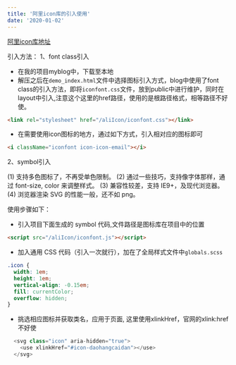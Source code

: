 ```yaml
---
title: '阿里icon库的引入使用'
date: '2020-01-02'
---
```


[阿里icon库地址](https://www.iconfont.cn/manage/index?manage_type=myprojects&projectId=2151385)

引入方法：
1、font class引入
- 在我的项目myblog中，下载至本地
- 解压之后在`demo_index.html`文件中选择图标引入方式，blog中使用了font class的引入方法，即将`iconfont.css`文件，放到public中进行维护，同时在layout中引入,注意这个这里的href路径，使用的是根路径格式，相等路径不好使。
```html
<link rel="stylesheet" href="/aliIcon/iconfont.css"></link>
```
- 在需要使用icon图标的地方，通过如下方式，引入相对应的图标即可
```html
<i className="iconfont icon-icon-email"></i>
```
2、symbol引入

(1) 支持多色图标了，不再受单色限制。
(2) 通过一些技巧，支持像字体那样，通过 font-size, color 来调整样式。
(3) 兼容性较差，支持 IE9+，及现代浏览器。
(4) 浏览器渲染 SVG 的性能一般，还不如 png。

使用步骤如下：
- 引入项目下面生成的 symbol 代码,文件路径是图标库在项目中的位置
```html
<script src="/aliIcon/iconfont.js"></script>
```
- 加入通用 CSS 代码（引入一次就行），加在了全局样式文件中`globals.scss`
```css
.icon {
  width: 1em;
  height: 1em;
  vertical-align: -0.15em;
  fill: currentColor;
  overflow: hidden;
}
```
- 挑选相应图标并获取类名，应用于页面, 这里使用xlinkHref，官网的xlink:href不好使
```js
  <svg class="icon" aria-hidden="true">
    <use xlinkHref="#icon-daohangcaidan"></use>
  </svg>
```

